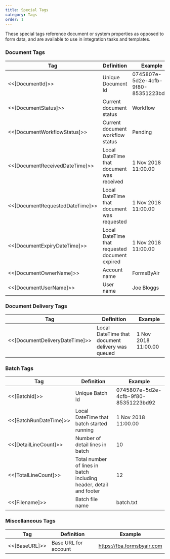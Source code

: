 ```yaml
---
title: Special Tags
category: Tags
order: 1
---
```


These special tags reference document or system properties as opposed to form data, and are available to use in integration tasks and templates.

### Document Tags

|Tag|Definition|Example|
|---|---|---|
|<<[DocumentId]>>|Unique Document Id|0745807e-5d2e-4cfb-9f80-85351223bd92|
|<<[DocumentStatus]>>|Current document status|Workflow|
|<<[DocumentWorkflowStatus]>>|Current document workflow status|Pending|
|<<[DocumentReceivedDateTime]>>|Local DateTime that document was received|1 Nov 2018 11:00.00|
|<<[DocumentRequestedDateTime]>>|Local DateTime that document was requested|1 Nov 2018 11:00.00|
|<<[DocumentExpiryDateTime]>>|Local DateTime that requested document expired|1 Nov 2018 11:00.00|
|<<[DocumentOwnerName]>>|Account name|FormsByAir|
|<<[DocumentUserName]>>|User name|Joe Bloggs|

### Document Delivery Tags

|Tag|Definition|Example|
|---|---|---|
|<<[DocumentDeliveryDateTime]>>|Local DateTime that document delivery was queued|1 Nov 2018 11:00.00|

### Batch Tags

|Tag|Definition|Example|
|---|---|---|
|<<[BatchId]>>|Unique Batch Id|0745807e-5d2e-4cfb-9f80-85351223bd92|
|<<[BatchRunDateTime]>>|Local DateTime that batch started running|1 Nov 2018 11:00.00|
|<<[DetailLineCount]>>|Number of detail lines in batch|10|
|<<[TotalLineCount]>>|Total number of lines in batch including header, detail and footer|12|
|<<[Filename]>>|Batch file name|batch.txt|

### Miscellaneous Tags

|Tag|Definition|Example|
|---|---|---|
|<<[BaseURL]>>|Base URL for account|https://fba.formsbyair.com|
